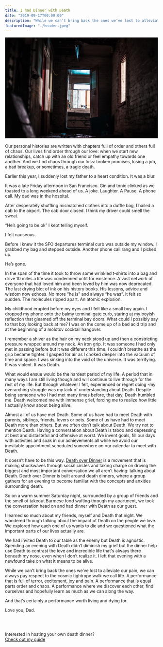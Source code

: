 ```yaml
---
title: I had Dinner with Death
date: "2019-09-17T00:00:00"
description: "While we can’t bring back the ones we’ve lost to alleviate our pain, we can always pay respect to the cosmic tightrope walk we call life"
featuredImage: "./header.jpeg"
---
```


![creepy doorway](./header.jpeg)

Our personal histories are written with chapters full of order and others full of chaos. Our lives find order through our love: when we start new relationships, catch up with an old friend or feel empathy towards one another. And we find chaos through our loss: broken promises, losing a job, a bad breakup, or sometimes, a tragic death.

Earlier this year, I suddenly lost my father to a heart condition. It was a blur.

It was a late Friday afternoon in San Francisco. Gin and tonic clinked as we toasted to a long weekend ahead of us. A joke. Laughter. A Pause. A phone call. My dad was in the hospital.

After desperately shuffling mismatched clothes into a duffle bag, I hailed a cab to the airport. The cab door closed. I think my driver could smell the sweat.

“He’s going to be ok” I kept telling myself.

I felt nauseous.

Before I knew it the SFO departures terminal curb was outside my window. I grabbed my bag and stepped outside. Another phone call rang and I picked up.

He’s gone.

In the span of the time it took to throw some wrinkled t-shirts into a bag and drive 10 miles a life was condemned unfit for existence. A vast network of everyone that had loved him and been loved by him was now deprecated. The last drying blot of ink on his history books. His lessons, advice and wisdom now echoes. No more “he is” and always “he was”. It felt so sudden. The molecules ripped apart. An atomic explosion.

My childhood erupted before my eyes and I felt like a small boy again. I dropped my phone onto the balmy terminal gate curb, staring at my boyish reflection that gleamed off the terminal bay doors. What could I possibly say to that boy looking back at me? I was on the come up of a bad acid trip and at the beginning of a molotov cocktail hangover.

I remember a shiver as the hair on my neck stood up and then a constricting pressure wrapped around my neck. An iron grip. It was someone I had only met in passing before but it was different this time. I couldn’t breathe as the grip became tighter. I gasped for air as I choked deeper into the vacuum of time and space. I was sinking into the void of the universe. It was terrifying. It was violent. It was Death.

What would ensue would be the hardest period of my life. A period that in many ways I am still living though and will continue to live through for the rest of my life. But through whatever I felt, experienced or regret doing -my overarching struggle was my lack of understanding about Death. Despite being someone who I had met many times before, that day, Death humbled me. Death welcomed me with immense grief, forcing me to realize how little I actually know about being alive.

Almost all of us have met Death. Some of us have had to meet Death with parents, siblings, friends, lovers or pets. Some of us have had to meet Death more than others. But we often don’t talk about Death. We try not to mention Death. Having a conversation about Death is taboo and depressing at best and distasteful and offensive at worst. We invent goals, fill our days with activities and soak in our achievements all while we avoid our inevitable appointment scheduled somewhere on our calendar to meet with Death.

It doesn’t have to be this way. <a href="https://deathoverdinner.org/" target="_blank">Death over Dinner</a> is a movement that is making shockwaves through social circles and taking charge on driving the biggest and most important conversation we all aren’t having: talking about Death. Death over Dinner is built around death dinners, where a group gathers for an evening to become familiar with the concepts and anxities surrounding death.

So on a warm summer Saturday night, surrounded by a group of friends and the smell of takeout Burmese food wafting through my apartment, we took the conversation head on and had dinner with Death as our guest.

I learned so much about my friends, myself and Death that night. We wandered through talking about the impact of Death on the people we love. We explored how each one of us wants to die and we questioned what the important parts of our lives actually are.

We had invited Death to our table as the enemy but Death is agnostic. Spending an evening with Death didn’t diminish my grief but the dinner help use Death to contrast the love and incredible life that's always there beneath my nose, even when I don’t realize it. I left that evening with a newfound take on what it means to be alive.

While we can't bring back the ones we’ve lost to alleviate our pain, we can always pay respect to the cosmic tightrope walk we call life. A performance that is full of terror, excitement, joy and pain. A performance that is equal parts order and chaos. A performance where we discover each other, find ourselves and hopefully learn as much as we can along the way.

And that’s certainly a performance worth living and dying for.

Love you, Dad.

<br/>
<br/>

Interested in hosting your own death dinner?<br/>
[Check out my guide](/death-dinner)
